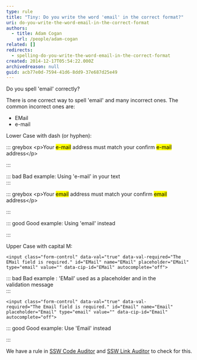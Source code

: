 ```yaml
---
type: rule
title: "Tiny: Do you write the word 'email' in the correct format?"
uri: do-you-write-the-word-email-in-the-correct-format
authors:
  - title: Adam Cogan
    url: /people/adam-cogan
related: []
redirects:
  - spelling-do-you-write-the-word-email-in-the-correct-format
created: 2014-12-17T05:54:22.000Z
archivedreason: null
guid: acb77e0d-7594-41d6-8dd9-37e687d25e49
---
```


Do you spell 'email' correctly?

<!--endintro-->

There is one correct way to spell 'email' and many incorrect ones. The common incorrect ones are:

* EMail
* e-mail

Lower Case with dash (or hyphen):


::: greybox
&lt;p&gt;Your <mark>e-mail</mark> address must match your confirm <mark>e-mail</mark> address&lt;/p&gt; 

:::


::: bad
Bad example: Using 'e-mail' in your text  
:::


::: greybox
&lt;p&gt;Your <mark>email</mark> address must match your confirm <mark>email</mark> address&lt;/p&gt; 

:::


::: good
Good example: Using 'email' instead

:::



Upper Case with capital M:





```
<input class="form-control" data-val="true" data-val-required="The EMail field is required." id="EMail" name="EMail" placeholder="EMail" type="email" value="" data-cip-id="EMail" autocomplete="off">
```




::: bad
Bad example : 'EMail' used as a placeholder and in the validation message  
:::



```
<input class="form-control" data-val="true" data-val-required="The Email field is required." id="Email" name="Email" placeholder="Email" type="email" value="" data-cip-id="Email" autocomplete="off">
```




::: good
Good example: Use 'Email' instead 

:::


We have a rule in [SSW Code Auditor](https&#58;//www.ssw.com.au/ssw/codeauditor/) and [SSW Link Auditor](https&#58;//sswlinkauditor.com/) to check for this.
